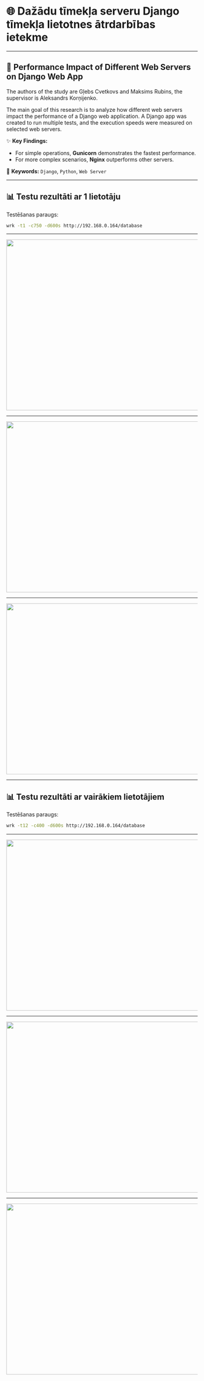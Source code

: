 # :globe_with_meridians: Dažādu tīmekļa serveru Django tīmekļa lietotnes ātrdarbības ietekme

---

## :rocket: Performance Impact of Different Web Servers on Django Web App

The authors of the study are Gļebs Cvetkovs and Maksims Rubins, the supervisor is Aleksandrs Korņijenko.

The main goal of this research is to analyze how different web servers impact the performance of a Django web application. A Django app was created to run multiple tests, and the execution speeds were measured on selected web servers.

:sparkles: **Key Findings:**
- For simple operations, **Gunicorn** demonstrates the fastest performance.
- For more complex scenarios, **Nginx** outperforms other servers.

:key: **Keywords:** `Django`, `Python`, `Web Server`

---

## :bar_chart: Testu rezultāti ar 1 lietotāju

Testēšanas paraugs: 
```bash
wrk -t1 -c750 -d600s http://192.168.0.164/database
```

---

<p align="center">
<img src="https://github.com/user-attachments/assets/a89d25aa-501c-4e62-a295-0e40da726db5" width="750" height="450">
</p>

---

<p align="center">
<img src="https://github.com/user-attachments/assets/c4f76b24-dc97-47f0-9678-20621cd57599" width="750" height="450">
</p>

---

<p align="center">
<img src="https://github.com/user-attachments/assets/eb3c373f-870c-4100-81b5-7383142dd593" width="750" height="450">
</p>

---

## :bar_chart: Testu rezultāti ar vairākiem lietotājiem

Testēšanas paraugs: 
```bash
wrk -t12 -c400 -d600s http://192.168.0.164/database
```
---

<p align="center">
<img src="https://github.com/user-attachments/assets/1462998f-a9e2-474a-954f-4fe58d352034" width="750" height="450">
</p>

---

<p align="center">
<img src="https://github.com/user-attachments/assets/8e44c807-46b2-4be0-8ccc-89dea364b99d" width="750" height="450">
</p>

---

<p align="center">
<img src="https://github.com/user-attachments/assets/a16c2665-7bc5-491f-81d7-633e35505cb8" width="750" height="450">
</p>

